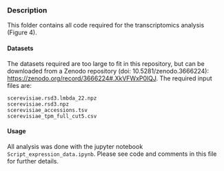 ### Description
This folder contains all code required for the transcriptomics analysis (Figure 4).

#### Datasets
The datasets required are too large to fit in this repository, but can be downloaded from a Zenodo repository (doi: 10.5281/zenodo.3666224): https://zenodo.org/record/3666224#.XkVFWxP0lQJ. The required input files are:
```
scerevisiae.rsd3.lmbda_22.npz
scerevisiae.rsd3.npz
scerevisiae_accessions.tsv
scerevisiae_tpm_full_cut5.csv
```
#### Usage
All analysis was done with the jupyter notebook `Script_expression_data.ipynb`. Please see code and comments in this file for further details.

